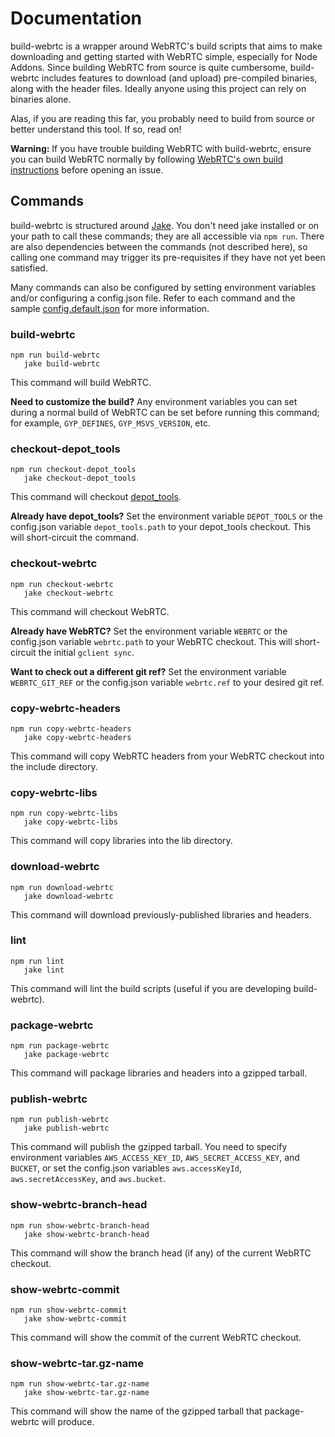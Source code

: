 Documentation
=============

build-webrtc is a wrapper around WebRTC's build scripts that aims to make
downloading and getting started with WebRTC simple, especially for Node Addons.
Since building WebRTC from source is quite cumbersome, build-webrtc includes
features to download (and upload) pre-compiled binaries, along with the header
files. Ideally anyone using this project can rely on binaries alone.

Alas, if you are reading this far, you probably need to build from source or
better understand this tool. If so, read on!

**Warning:** If you have trouble building WebRTC with build-webrtc, ensure you
can build WebRTC normally by following [WebRTC's own build instructions](https://webrtc.org/native-code/development/)
before opening an issue.

Commands
--------

build-webrtc is structured around [Jake](http://jakejs.com). You don't need
jake installed or on your path to call these commands; they are all
accessible via `npm run`. There are also dependencies between the commands
(not described here), so calling one command may trigger its pre-requisites if
they have not yet been satisfied.

Many commands can also be configured by setting environment variables and/or
configuring a config.json file. Refer to each command and the sample
[config.default.json](../config.default.json) for more information.

### build-webrtc

```
npm run build-webrtc
   jake build-webrtc
```

This command will build WebRTC.

**Need to customize the build?** Any environment variables you can set during
a normal build of WebRTC can be set before running this command; for example,
`GYP_DEFINES`, `GYP_MSVS_VERSION`, etc.

### checkout-depot_tools

```
npm run checkout-depot_tools
   jake checkout-depot_tools
```

This command will checkout [depot_tools](http://commondatastorage.googleapis.com/chrome-infra-docs/flat/depot_tools/docs/html/depot_tools.html).

**Already have depot_tools?** Set the environment variable `DEPOT_TOOLS` or the
config.json variable `depot_tools.path` to your depot_tools checkout. This will
short-circuit the command.

### checkout-webrtc

```
npm run checkout-webrtc
   jake checkout-webrtc
```

This command will checkout WebRTC.

**Already have WebRTC?** Set the environment variable `WEBRTC` or the
config.json variable `webrtc.path` to your WebRTC checkout. This will
short-circuit the initial `gclient sync`.

**Want to check out a different git ref?** Set the environment variable
`WEBRTC_GIT_REF` or the config.json variable `webrtc.ref` to your desired git
ref.

### copy-webrtc-headers

```
npm run copy-webrtc-headers
   jake copy-webrtc-headers
```

This command will copy WebRTC headers from your WebRTC checkout into the
include directory.

### copy-webrtc-libs

```
npm run copy-webrtc-libs
   jake copy-webrtc-libs
```

This command will copy libraries into the lib directory.

### download-webrtc

```
npm run download-webrtc
   jake download-webrtc
```

This command will download previously-published libraries and headers.

### lint

```
npm run lint
   jake lint
```

This command will lint the build scripts (useful if you are developing
build-webrtc).

### package-webrtc

```
npm run package-webrtc
   jake package-webrtc
```

This command will package libraries and headers into a gzipped tarball.

### publish-webrtc

```
npm run publish-webrtc
   jake publish-webrtc
```

This command will publish the gzipped tarball. You need to specify environment
variables `AWS_ACCESS_KEY_ID`, `AWS_SECRET_ACCESS_KEY`, and `BUCKET`, or set
the config.json variables `aws.accessKeyId`, `aws.secretAccessKey`, and
`aws.bucket`.

### show-webrtc-branch-head

```
npm run show-webrtc-branch-head
   jake show-webrtc-branch-head
```

This command will show the branch head (if any) of the current WebRTC checkout.

### show-webrtc-commit

```
npm run show-webrtc-commit
   jake show-webrtc-commit
```

This command will show the commit of the current WebRTC checkout.

### show-webrtc-tar.gz-name

```
npm run show-webrtc-tar.gz-name
   jake show-webrtc-tar.gz-name
```

This command will show the name of the gzipped tarball that package-webrtc
will produce.
